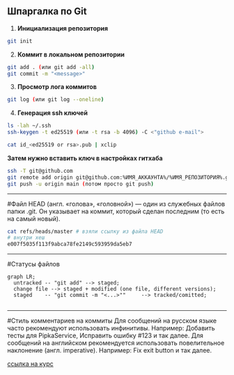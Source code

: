 Шпаргалка по Git 
---
1. **Инициализация репозитория**
```bash
git init
```

2. **Коммит в локальном репозитории**
```bash
git add . (или git add -all)
git commit -m "<message>"
```

3. **Просмотр лога коммитов**
```bash
git log (или git log --oneline)
```

4. **Генерация ssh ключей**
```bash
ls -lah ~/.ssh
ssh-keygen -t ed25519 (или -t rsa -b 4096) -C <"github e-mail">

cat id_<ed25519 or rsa>.pub | xclip
```

__Затем нужно вставить ключ в настройках гитхаба__


```bash
ssh -T git@github.com
git remote add origin git@github.com:%ИМЯ_АККАУНТА%/%ИМЯ_РЕПОЗИТОРИЯ%.git
git push -u origin main (потом просто git push)
```

---

#Файл HEAD (англ. «голова», «головной») — один из служебных файлов папки .git. Он указывает на коммит, который сделан последним (то есть на самый новый).

```bash
cat refs/heads/master # взяли ссылку из файла HEAD
# внутри хеш
e007f5035f113f9abca78fe2149c593959da5eb7
```
---
#Статусы файлов

```mermaid
graph LR;
  untracked -- "git add" --> staged;
  change file --> staged + modified (one file, different versions);
  staged    -- "git commit -m "<...>""     --> tracked/comitted;
  
``` 

---
#Стиль комментариев на коммиты
Для сообщений на русском языке часто рекомендуют использовать инфинитивы. Например: Добавить тесты для PipkaService, Исправить ошибку #123 и так далее.
Для сообщений на английском рекомендуется использовать повелительное наклонение (англ. imperative). Например: Fix exit button и так далее.

[ссылка на курс](https://practicum.yandex.ru/git-basics/?from=catalog)
